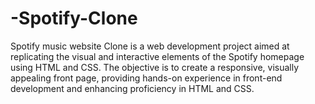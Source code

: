 # -Spotify-Clone
Spotify music website Clone is a web development project aimed at replicating the visual and interactive elements of the Spotify homepage using HTML and CSS. The objective is to create a responsive, visually appealing front page, providing hands-on experience in front-end development and enhancing proficiency in HTML and CSS.
